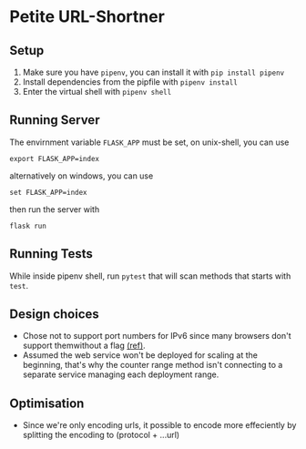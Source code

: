 # Petite URL-Shortner

## Setup
1. Make sure you have `pipenv`, you can install it with `pip install pipenv`
2. Install dependencies from the pipfile with `pipenv install`
3. Enter the virtual shell with `pipenv shell`

## Running Server
The envirnment variable `FLASK_APP` must be set, on unix-shell, you can use
```
export FLASK_APP=index
```
alternatively on windows, you can use
```
set FLASK_APP=index
```
then run the server with
```
flask run
```

## Running Tests
While inside pipenv shell, run `pytest` that will scan methods that starts with `test`. 

## Design choices
- Chose not to support port numbers for IPv6 since many browsers don't support themwithout a flag [(ref)](https://support.mozilla.org/en-US/questions/1111992).
- Assumed the web service won't be deployed for scaling at the beginning, that's why the counter range method isn't connecting to a separate service managing each deployment range.

## Optimisation
- Since we're only encoding urls, it possible to encode more effeciently by splitting the encoding to (protocol + ...url)